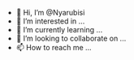 - 👋 Hi, I’m @Nyarubisi
- 👀 I’m interested in ...
- 🌱 I’m currently learning ...
- 💞️ I’m looking to collaborate on ...
- 📫 How to reach me ...

<!---
Nyarubisi/Nyarubisi is a ✨ special ✨ repository because its `README.md` (this file) appears on your GitHub profile.
You can click the Preview link to take a look at your changes.
--->
